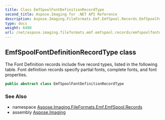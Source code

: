 ```yaml
---
title: Class EmfSpoolFontDefinitionRecordType
second_title: Aspose.Imaging for .NET API Reference
description: Aspose.Imaging.FileFormats.Emf.EmfSpool.Records.EmfSpoolFontDefinitionRecordType class. The Font Definition records include five record types listed in the following table. Font definition records specify partial fonts complete fonts and font properties
type: docs
weight: 6490
url: /net/aspose.imaging.fileformats.emf.emfspool.records/emfspoolfontdefinitionrecordtype/
---
```

## EmfSpoolFontDefinitionRecordType class

The Font Definition records include five record types, listed in the following table. Font definition records specify partial fonts, complete fonts, and font properties.

```csharp
public abstract class EmfSpoolFontDefinitionRecordType
```

### See Also

* namespace [Aspose.Imaging.FileFormats.Emf.EmfSpool.Records](../../aspose.imaging.fileformats.emf.emfspool.records/)
* assembly [Aspose.Imaging](../../)


